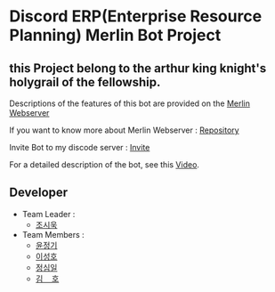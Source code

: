 # Discord ERP(Enterprise Resource Planning) Merlin Bot Project

## this Project belong to the arthur king knight's holygrail of the fellowship.

Descriptions of the features of this bot are provided on the [Merlin Webserver](https://merlindc.click/)

If you want to know more about Merlin Webserver : [Repository](https://github.com/joneheart/merlin_webserver)

Invite Bot to my discode server : [Invite](https://discord.com/api/oauth2/authorize?client_id=950766027535421460&permissions=8&scope=applications.commands%20bot)

For a detailed description of the bot, see this [Video](https://youtu.be/vVbSRfmq_n8).



## Developer

* Team Leader :
    - [조시욱](https://github.com/github01main)  
* Team Members :
    - [윤정기](https://github.com/lution88)
    - [이성호](https://github.com/Hosio123)
    - [정심일](https://github.com/joneheart)
    - [김 &nbsp;&nbsp; 호](https://github.com/hopaom)

